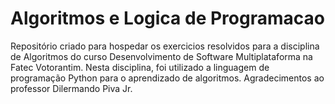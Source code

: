 # Algoritmos e Logica de Programacao
Repositório criado para hospedar os exercicios resolvidos para a disciplina de Algoritmos do curso Desenvolvimento de Software Multiplataforma na Fatec Votorantim.
Nesta disciplina, foi utilizado a linguagem de programação Python para o aprendizado de algoritmos. Agradecimentos ao professor Dilermando Piva Jr.
